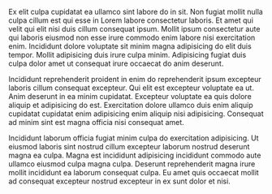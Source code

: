 Ex elit culpa cupidatat ea ullamco sint labore do in sit. Non fugiat mollit nulla culpa cillum est qui esse in Lorem labore consectetur laboris. Et amet qui velit qui elit nisi duis cillum consequat ipsum. Mollit ipsum consectetur aute qui laboris eiusmod non esse irure commodo enim labore nisi exercitation enim. Incididunt dolore voluptate sit minim magna adipisicing do elit duis tempor. Mollit adipisicing duis irure culpa minim. Adipisicing fugiat duis culpa dolor amet ut consequat irure occaecat do anim deserunt.

Incididunt reprehenderit proident in enim do reprehenderit ipsum excepteur laboris cillum consequat excepteur. Qui elit est excepteur voluptate ea ut. Anim deserunt in ea minim cupidatat. Excepteur voluptate ea quis dolore aliquip et adipisicing do est. Exercitation dolore ullamco duis enim aliquip cupidatat cupidatat enim adipisicing enim aliquip nisi adipisicing. Consequat ad minim sint est magna officia nisi consequat amet.

Incididunt laborum officia fugiat minim culpa do exercitation adipisicing. Ut eiusmod laboris sint nostrud cillum excepteur laborum nostrud deserunt magna ea culpa. Magna est incididunt adipisicing incididunt commodo aute ullamco eiusmod culpa magna culpa. Deserunt reprehenderit magna irure mollit incididunt ea laborum consequat culpa. Eu amet quis occaecat mollit ad consequat excepteur nostrud excepteur in ex sunt dolor et nisi.
